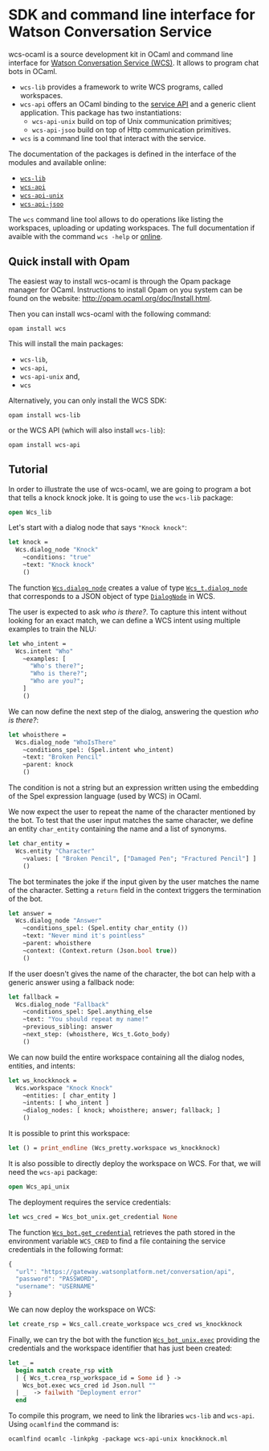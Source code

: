 # SDK and command line interface for Watson Conversation Service

wcs-ocaml is a source development kit in OCaml and command line interface for
[Watson Conversation Service (WCS)](https://www.ibm.com/watson/services/conversation/). It allows to program chat bots in OCaml.

* `wcs-lib` provides a framework to write WCS programs, called
  workspaces.
* `wcs-api` offers an OCaml binding to the
  [service API](https://www.ibm.com/watson/developercloud/conversation/api/v1/)
  and a generic client application. This package has two instantiations:
  - `wcs-api-unix` build on top of Unix communication primitives;
  - `wcs-api-jsoo` build on top of Http communication primitives.
* `wcs` is a command line tool that interact with the service.

The documentation of the packages is defined in the interface of the modules
and  available online:
* [`wcs-lib`](wcs-lib)
* [`wcs-api`](wcs-api)
* [`wcs-api-unix`](wcs-api-unix)
* [`wcs-api-jsoo`](wcs-api-jsoo)

The `wcs` command line tool allows to do operations like listing the workspaces,
uploading or updating workspaces. The full documentation if avaible with the
command `wcs -help` or [online](https://ibm.github.io/wcs-ocaml/wcs.html).

## Quick install with Opam

The easiest way to install wcs-ocaml is through the Opam package manager for OCaml.
Instructions to install Opam on you system can be found on the website:
<http://opam.ocaml.org/doc/Install.html>.

Then you can install wcs-ocaml with the following command:
```
opam install wcs
```

This will install the main packages:
- `wcs-lib`,
- `wcs-api`,
- `wcs-api-unix` and,
- `wcs`

Alternatively, you can only install the WCS SDK:
```
opam install wcs-lib
```

or the WCS API (which will also install `wcs-lib`):
```
opam install wcs-api
```

## Tutorial

In order to illustrate the use of wcs-ocaml, we are going to program a
bot that tells a knock knock joke. It is going to use the `wcs-lib` package:

```ocaml
open Wcs_lib
```


Let's start with a dialog node that says `"Knock knock"`:

```ocaml
let knock =
  Wcs.dialog_node "Knock"
    ~conditions: "true"
    ~text: "Knock knock"
    ()
```

The function
[`Wcs.dialog_node`](https://ibm.github.io/wcs-ocaml/wcs-lib/Wcs_lib/Wcs/index.html#val-dialog_node)
creates a value of type
[`Wcs_t.dialog_node`](https://ibm.github.io/wcs-ocaml/wcs-lib/Wcs_lib/Wcs_t/index.html#type-dialog_node)
that corresponds to a JSON object of type
[`DialogNode`](https://www.ibm.com/watson/developercloud/conversation/api/v1/)
in WCS.

The user is expected to ask _who is there?_. To capture this intent
without looking for an exact match, we can define a WCS intent using
multiple examples to train the NLU:

```ocaml
let who_intent =
  Wcs.intent "Who"
    ~examples: [
      "Who's there?";
      "Who is there?";
      "Who are you?";
    ]
    ()
```

We can now define the next step of the dialog, answering the question
_who is there?_:

```ocaml
let whoisthere =
  Wcs.dialog_node "WhoIsThere"
    ~conditions_spel: (Spel.intent who_intent)
    ~text: "Broken Pencil"
    ~parent: knock
    ()
```

The condition is not a string but an expression written using the
embedding of the Spel expression language (used by WCS) in OCaml.

We now expect the user to repeat the name of the character mentioned
by the bot.  To test that the user input matches the same character,
we define an entity `char_entity` containing the name and a list of
synonyms.

```ocaml
let char_entity =
  Wcs.entity "Character"
    ~values: [ "Broken Pencil", ["Damaged Pen"; "Fractured Pencil"] ]
    ()
```

The bot terminates the joke if the input given by the user matches the
name of the character. Setting a `return` field in the context triggers
the termination of the bot.

```ocaml
let answer =
  Wcs.dialog_node "Answer"
    ~conditions_spel: (Spel.entity char_entity ())
    ~text: "Never mind it's pointless"
    ~parent: whoisthere
    ~context: (Context.return (Json.bool true))
    ()
```



If the user doesn't gives the name of the character, the bot can help
with a generic answer using a fallback node:

```ocaml
let fallback =
  Wcs.dialog_node "Fallback"
    ~conditions_spel: Spel.anything_else
    ~text: "You should repeat my name!"
    ~previous_sibling: answer
    ~next_step: (whoisthere, Wcs_t.Goto_body)
    ()
```

We can now build the entire workspace containing all the dialog nodes,
entities, and intents:

```ocaml
let ws_knockknock =
  Wcs.workspace "Knock Knock"
    ~entities: [ char_entity ]
    ~intents: [ who_intent ]
    ~dialog_nodes: [ knock; whoisthere; answer; fallback; ]
    ()
```

It is possible to print this workspace:

```ocaml
let () = print_endline (Wcs_pretty.workspace ws_knockknock)
```

It is also possible to directly deploy the workspace on WCS. For that, we will need the `wcs-api` package:

```ocaml
open Wcs_api_unix
```


The deployment requires the service credentials:

```ocaml
let wcs_cred = Wcs_bot_unix.get_credential None
```

The function
[`Wcs_bot.get_credential`](https://ibm.github.io/wcs-ocaml/wcs-api-unix/Wcs_api_unix/Wcs_bot/index.html#val-get_credential)
retrieves the path stored in the environment variable `WCS_CRED` to
find a file containing the service credentials in the following
format:

```js
{
  "url": "https://gateway.watsonplatform.net/conversation/api",
  "password": "PASSWORD",
  "username": "USERNAME"
}
```



We can now deploy the workspace on WCS:

```ocaml
let create_rsp = Wcs_call.create_workspace wcs_cred ws_knockknock
```

Finally, we can try the bot with the function
[`Wcs_bot_unix.exec`](https://ibm.github.io/wcs-ocaml/wcs-api-unix/Wcs_api_unix/Wcs_bot/index.html#val-exec)
providing the credentials and the workspace identifier that has just
been created:

```ocaml
let _ =
  begin match create_rsp with
  | { Wcs_t.crea_rsp_workspace_id = Some id } ->
    Wcs_bot.exec wcs_cred id Json.null ""
  | _  -> failwith "Deployment error"
  end
```

To compile this program, we need to link the libraries `wcs-lib` and
`wcs-api`. Using `ocamlfind` the command is:

```
ocamlfind ocamlc -linkpkg -package wcs-api-unix knockknock.ml
```
